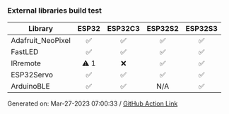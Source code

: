 ### External libraries build test

Library|ESP32|ESP32C3|ESP32S2|ESP32S3
-|:-:|:-:|:-:|:-:
Adafruit_NeoPixel|:white_check_mark:|:white_check_mark:|:white_check_mark:|:white_check_mark:
FastLED|:white_check_mark:|:white_check_mark:|:white_check_mark:|:white_check_mark:
IRremote|:warning: 1|:x:|:white_check_mark:|:white_check_mark:
ESP32Servo|:white_check_mark:|:white_check_mark:|:white_check_mark:|:white_check_mark:
ArduinoBLE|:white_check_mark:|:white_check_mark:|N/A|:white_check_mark:


Generated on: Mar-27-2023 07:00:33
/ [GitHub Action Link](https://github.com/P-R-O-C-H-Y/arduino-esp32/actions/runs/4529493022)